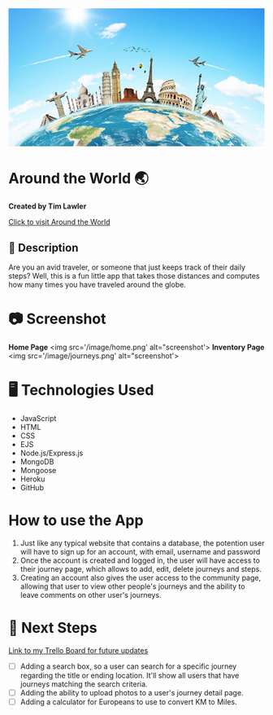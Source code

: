 <div align="center" id="banner">
    <img src='/image/banner.jpg'>
</div>

# Around the World 🌏
**Created by Tim Lawler**

[Click to visit Around the World]()

## 📘 Description
 Are you an avid traveler, or someone that just keeps track of their daily steps? Well, this is a fun little app that takes those distances and computes how many times you have traveled around the globe.  

 # 📷 Screenshot

 **Home Page** <img src='/image/home.png' alt="screenshot'>
 **Inventory Page** <img src='/image/journeys.png' alt="screenshot'>

 # 🖥️ Technologies Used

 - JavaScript
 - HTML
 - CSS
 - EJS
 - Node.js/Express.js
 - MongoDB
 - Mongoose
 - Heroku
 - GitHub

# How to use the App
1. Just like any typical website that contains a database, the potention user will have to sign up for an account, with email, username and password
2. Once the account is created and logged in, the user will have access to their journey page, which allows to add, edit, delete journeys and steps.
3. Creating an account also gives the user access to the community page, allowing that user to view other people's journeys and the ability to leave comments on other user's journeys.

 # 🚀 Next Steps
[Link to my Trello Board for future updates](https://trello.com/b/jac3RvMs)
 - [   ] Adding a search box, so a user can search for a specific journey regarding the title or ending location.  It'll show all users that have journeys matching the search criteria.
 - [   ] Adding the ability to upload photos to a user's journey detail page.  
 - [   ] Adding a calculator for Europeans to use to convert KM to Miles.
